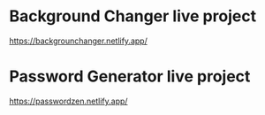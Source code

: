 # Background Changer live project
https://backgrounchanger.netlify.app/
# Password Generator live project
https://passwordzen.netlify.app/
